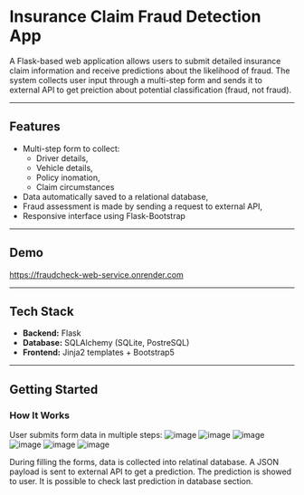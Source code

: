 # Insurance Claim Fraud Detection App

A Flask-based web application allows users to submit detailed insurance claim information and receive predictions about the likelihood of fraud. The system collects user input through a multi-step form and sends it to external API to get preiction about potential classification (fraud, not fraud).

---

## Features

- Multi-step form to collect:
  - Driver details,
  - Vehicle details,
  - Policy inomation,
  - Claim circumstances
- Data automatically saved to a relational database,
- Fraud assessment is made by sending a request to external API,
- Responsive interface using Flask-Bootstrap

---

## Demo

https://fraudcheck-web-service.onrender.com

---

## Tech Stack

- **Backend:** Flask
- **Database:** SQLAlchemy (SQLite, PostreSQL)
- **Frontend:** Jinja2 templates + Bootstrap5

---

## Getting Started

### How It Works
User submits form data in multiple steps:
![image](https://github.com/user-attachments/assets/d8f1291b-5994-44a3-95fe-f0cf3acfb820)
![image](https://github.com/user-attachments/assets/2f49cb53-61e4-4e57-af36-d0a1ea265d38)
![image](https://github.com/user-attachments/assets/e2e078e0-bfbf-4c52-8512-d707a05ad0dc)
![image](https://github.com/user-attachments/assets/1c6b1abc-0d1f-4d8c-878d-1530286c3268)
![image](https://github.com/user-attachments/assets/06c12e5f-074a-48fd-b055-ba4908da3304)
![image](https://github.com/user-attachments/assets/878509ee-9f0b-4a53-a5ca-8bc3c365c275)


During filling the forms, data is collected into relatinal database.
A JSON payload is sent to external API to get a prediction.
The prediction is showed to user.
It is possible to check last prediction in database section.








